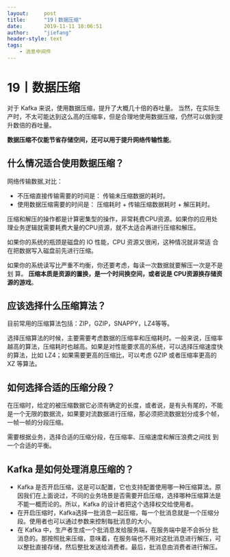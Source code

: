 ```yaml
---
layout:     post
title:      "19丨数据压缩"
date:       2019-11-11 18:06:51
author:     "jiefang"
header-style: text
tags:
    - 消息中间件
---
```

# 19丨数据压缩
对于 Kafka 来说，使用数据压缩，提升了大概几十倍的吞吐量。
当然，在实际生产时，不太可能达到这么高的压缩率，但是合理地使用数据压缩，仍然可以做到提升数倍的吞吐量。

**数据压缩不仅能节省存储空间，还可以用于提升网络传输性能**。

## 什么情况适合使用数据压缩？
网络传输数据,对比：
- 不压缩直接传输需要的时间是： 传输未压缩数据的耗时。
- 使用数据压缩需要的时间是： 压缩耗时 + 传输压缩数据耗时 + 解压耗时。

压缩和解压的操作都是计算密集型的操作，非常耗费CPU资源。如果你的应用处理业务逻辑就需要耗费大量的CPU资源，就不太适合再进行压缩和解压。

如果你的系统的瓶颈是磁盘的 IO 性能，CPU 资源又很闲，这种情况就非常适
合在把数据写入磁盘前先进行压缩。

如果你的系统读写比严重不均衡，你还要考虑，每读一次数据就要解压一次是不是划
算。
**压缩本质是资源的置换，是一个时间换空间，或者说是 CPU资源换存储资源的游戏**。

## 应该选择什么压缩算法？
目前常用的压缩算法包括：ZIP，GZIP，SNAPPY，LZ4等等。

选择压缩算法的时候，主要需要考虑数据的压缩率和压缩耗时。一般来说，压缩率越高的算法，压缩耗时也越高。如果是对性能要求高的系统，可以选择压缩速度快的算法，比如 LZ4；如果需要更高的压缩比，可以考虑 GZIP 或者压缩率更高的 XZ 等算法。

## 如何选择合适的压缩分段？
在压缩时，给定的被压缩数据它必须有确定的长度，或者说，是有头有尾的，不能是一个无限的数据流，如果要对流数据进行压缩，那必须把流数据划分成多个帧，一帧一帧的分段压缩。

需要根据业务，选择合适的压缩分段，在压缩率、压缩速度和解压浪费之间找
到一个合适的平衡。

## Kafka 是如何处理消息压缩的？

- Kafka 是否开启压缩，这是可以配置，它也支持配置使用哪一种压缩算法。原因我们在上面说过，不同的业务场景是否需要开启压缩，选择哪种压缩算法是不能一概而论的。所以，Kafka 的设计者把这个选择权交给使用者。
- 在开启压缩时，Kafka选择一批消息一起压缩，每一个批消息就是一个压缩分段。使用者也可以通过参数来控制每批消息的大小。
- 在 Kafka 中，生产者生成一个批消息发给服务端，在服务端中是不会拆分
批消息的。那按照批来压缩，意味着，在服务端也不用对这批消息进行解压，可以整批直接存储，然后整批发送给消费者。最后，批消息由消费者进行解压。